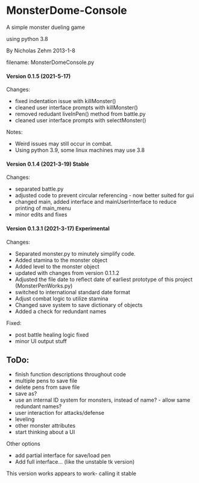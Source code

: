 # MonsterDome-Console
A simple monster dueling game

using python 3.8

By Nicholas Zehm 2013-1-8

filename: MonsterDomeConsole.py

#### Version 0.1.5 (2021-5-17)
Changes:
* fixed indentation issue with killMonster()
* cleaned user interface prompts with killMonster()
* removed redudant liveInPen() method from battle.py
* cleaned user interface prompts with selectMonster()

Notes:
* Weird issues may still occur in combat.
* Using python 3.9, some linux machines may use 3.8


#### Version 0.1.4 (2021-3-19) Stable
Changes:
* separated battle.py
* adjusted code to prevent circular referencing - now better suited for gui
* changed main, added interface and mainUserInterface to reduce printing of main_menu
* minor edits and fixes


#### Version 0.1.3.1 (2021-3-17) Experimental
Changes:
* Separated monster.py to minutely simplify code.
* Added stamina to the monster object
* Added level to the monster object
* updated with changes from version 0.1.1.2
* Adjusted the file date to reflect date of earliest prototype of this project (MonsterPenWorks.py)
* switched to international standard date format
* Adjust combat logic to utilize stamina
* Changed save system to save dictionary of objects
* Added a check for redundant names

Fixed:
* post battle healing logic fixed
* minor UI output stuff

## ToDo:
* finish function descriptions throughout code
* multiple pens to save file
* delete pens from save file
* save as?
* use an internal ID system for monsters, instead of name? - allow same redundant names?
* user interaction for attacks/defense
* leveling
* other monster attributes
* start thinking about a UI

Other options
* add partial interface for save/load pen
* Add full interface... (like the unstable tk version)

This version works appears to work- calling it stable
